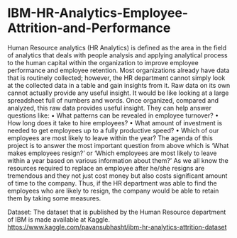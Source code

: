 # IBM-HR-Analytics-Employee-Attrition-and-Performance

Human Resource analytics (HR Analytics) is defined as the area in the field of analytics that deals with people analysis and applying analytical process to the human capital within the organization to improve employee performance and employee retention.
Most organizations already have data that is routinely collected; however, the HR department cannot simply look at the collected data in a table and gain insights from it. Raw data on its own cannot actually provide any useful insight. It would be like looking at a large spreadsheet full of numbers and words. Once organized, compared and analyzed, this raw data provides useful insight. They can help answer questions like:
• What patterns can be revealed in employee turnover?
• How long does it take to hire employees?
• What amount of investment is needed to get employees up to a fully productive
speed?
• Which of our employees are most likely to leave within the year?
The agenda of this project is to answer the most important question from above which is ‘What makes employees resign?’ or ‘Which employees are most likely to leave within a year based on various information about them?’
As we all know the resources required to replace an employee after he/she resigns are tremendous and they not just cost money but also costs significant amount of time to the company. Thus, if the HR department was able to find the employees who are likely to resign, the company would be able to retain them by taking some measures.


Dataset: 
The dataset that is published by the Human Resource department of IBM is made available at Kaggle.
https://www.kaggle.com/pavansubhasht/ibm-hr-analytics-attrition-dataset
